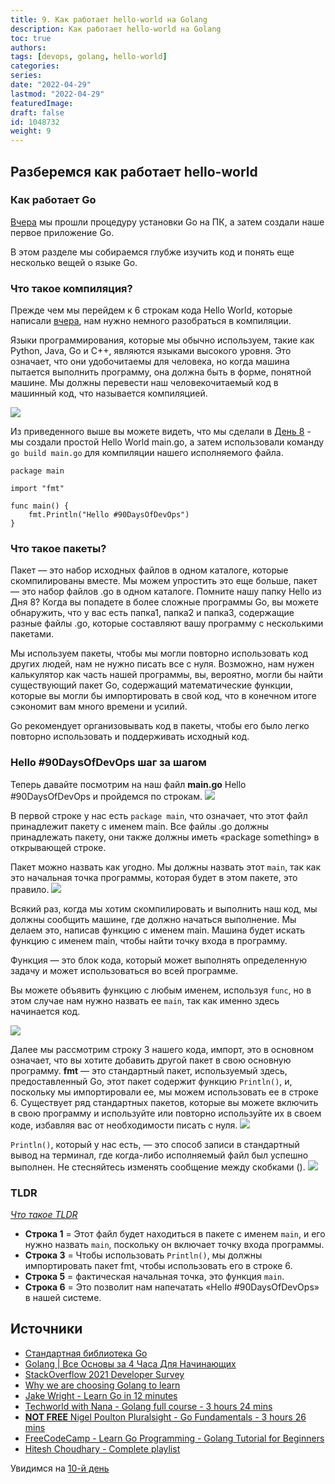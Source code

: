 ```yaml
---
title: 9. Как работает hello-world на Golang
description: Как работает hello-world на Golang
toc: true
authors:
tags: [devops, golang, hello-world]
categories:
series: 
date: "2022-04-29"
lastmod: "2022-04-29"
featuredImage:
draft: false
id: 1048732
weight: 9
---
```


## Разберемся как работает hello-world

### Как работает Go

[Вчера](../day08) мы прошли процедуру установки Go на ПК, а затем создали наше первое приложение Go.
 
В этом разделе мы собираемся глубже изучить код и понять еще несколько вещей о языке Go.

### Что такое компиляция?
Прежде чем мы перейдем к 6 строкам кода Hello World, которые написали [вчера](../day08), нам нужно немного разобраться в компиляции.

Языки программирования, которые мы обычно используем, такие как Python, Java, Go и C++, являются языками высокого уровня. Это означает, что они удобочитаемы для человека, но когда машина пытается выполнить программу, она должна быть в форме, понятной машине. Мы должны перевести наш человекочитаемый код в машинный код, что называется компиляцией.


![](../images/Day9_Go1.png?v1)

Из приведенного выше вы можете видеть, что мы сделали в [День 8](day08) - мы создали простой Hello World main.go, а затем использовали команду `go build main.go` для компиляции нашего исполняемого файла.
```
package main

import "fmt"

func main() {
    fmt.Println("Hello #90DaysOfDevOps")
}
```

### Что такое пакеты?
Пакет — это набор исходных файлов в одном каталоге, которые скомпилированы вместе. Мы можем упростить это еще больше, пакет — это набор файлов .go в одном каталоге. Помните нашу папку Hello из Дня 8? Когда вы попадете в более сложные программы Go, вы можете обнаружить, что у вас есть папка1, папка2 и папка3, содержащие разные файлы .go, которые составляют вашу программу с несколькими пакетами.

Мы используем пакеты, чтобы мы могли повторно использовать код других людей, нам не нужно писать все с нуля. Возможно, нам нужен калькулятор как часть нашей программы, вы, вероятно, могли бы найти существующий пакет Go, содержащий математические функции, которые вы могли бы импортировать в свой код, что в конечном итоге сэкономит вам много времени и усилий.

Go рекомендует организовывать код в пакеты, чтобы его было легко повторно использовать и поддерживать исходный код.

### Hello #90DaysOfDevOps шаг за шагом
Теперь давайте посмотрим на наш файл **main.go** Hello #90DaysOfDevOps и пройдемся по строкам.
![](../images/Day9_Go2.png?v1)

В первой строке у нас есть `package main`, что означает, что этот файл принадлежит пакету с именем main. Все файлы .go должны принадлежать пакету, они также должны иметь «package something» в открывающей строке.

Пакет можно назвать как угодно. Мы должны назвать этот `main`, так как это начальная точка программы, которая будет в этом пакете, это правило.
![](../images/Day9_Go3.png?v1)

Всякий раз, когда мы хотим скомпилировать и выполнить наш код, мы должны сообщить машине, где должно начаться выполнение. Мы делаем это, написав функцию с именем main. Машина будет искать функцию с именем main, чтобы найти точку входа в программу.

Функция — это блок кода, который может выполнять определенную задачу и может использоваться во всей программе.

Вы можете объявить функцию с любым именем, используя `func`, но в этом случае нам нужно назвать ее `main`, так как именно здесь начинается код.

![](../images/Day9_Go4.png?v1)


Далее мы рассмотрим строку 3 нашего кода, импорт, это в основном означает, что вы хотите добавить другой пакет в свою основную программу. **fmt** — это стандартный пакет, используемый здесь, предоставленный Go, этот пакет содержит функцию `Println()`, и, поскольку мы импортировали ее, мы можем использовать ее в строке 6. Существует ряд стандартных пакетов, которые вы можете включить в свою программу и используйте или повторно используйте их в своем коде, избавляя вас от необходимости писать с нуля.
![](../images/Day9_Go5.png?v1)

`Println()`, который у нас есть, — это способ записи в стандартный вывод на терминал, где когда-либо исполняемый файл был успешно выполнен. Не стесняйтесь изменять сообщение между скобками ().
![](../images/Day9_Go6.png?v1)

### TLDR

*[Что такое TLDR](https://ru.wikipedia.org/wiki/TL;DR)*

- **Строка 1** = Этот файл будет находиться в пакете с именем `main`, и его нужно назвать `main`, поскольку он включает точку входа программы.
- **Строка 3** = Чтобы использовать `Println()`, мы должны импортировать пакет fmt, чтобы использовать его в строке 6.
- **Строка 5** = фактическая начальная точка, это функция `main`.
- **Строка 6** = Это позволит нам напечатать «Hello #90DaysOfDevOps» в нашей системе.

## Источники

- [Стандартная библиотека Go](https://pkg.go.dev/std)
- [Golang | Все Основы за 4 Часа Для Начинающих](https://www.youtube.com/watch?v=h0zxh2TPN_I)
- [StackOverflow 2021 Developer Survey](https://insights.stackoverflow.com/survey/2021)
- [Why we are choosing Golang to learn](https://www.youtube.com/watch?v=7pLqIIAqZD4&t=9s)
- [Jake Wright - Learn Go in 12 minutes](https://www.youtube.com/watch?v=C8LgvuEBraI&t=312s) 
- [Techworld with Nana - Golang full course - 3 hours 24 mins](https://www.youtube.com/watch?v=yyUHQIec83I) 
- [**NOT FREE** Nigel Poulton Pluralsight - Go Fundamentals - 3 hours 26 mins](https://www.pluralsight.com/courses/go-fundamentals) 
- [FreeCodeCamp -  Learn Go Programming - Golang Tutorial for Beginners](https://www.youtube.com/watch?v=YS4e4q9oBaU&t=1025s) 
- [Hitesh Choudhary - Complete playlist](https://www.youtube.com/playlist?list=PLRAV69dS1uWSR89FRQGZ6q9BR2b44Tr9N) 

Увидимся на [10-й день](../day10)

